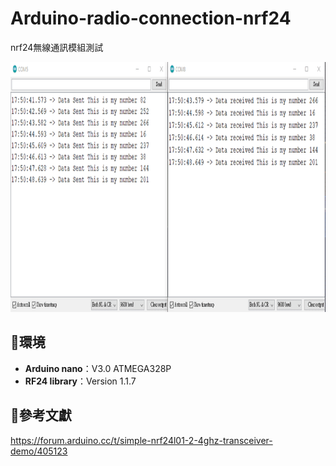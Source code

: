 # Arduino-radio-connection-nrf24

nrf24無線通訊模組測試

<img src = "https://github.com/MindBreaker3310/Arduino-radio-connection-nrf24/blob/main/rf_demo.gif" width = "auto" height = "400px">


## 🌳環境

- **Arduino nano**：V3.0 ATMEGA328P
- **RF24 library**：Version 1.1.7


## 👀參考文獻

https://forum.arduino.cc/t/simple-nrf24l01-2-4ghz-transceiver-demo/405123

